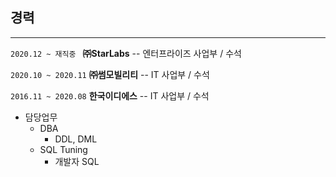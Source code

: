 ## 경력<br>
-----------
```2020.12 ~ 재직중 ```   **㈜StarLabs**   -- 엔터프라이즈 사업부 / 수석

``` 2020.10 ~ 2020.11 ``` **㈜썸모빌리티** -- IT 사업부 / 수석

``` 2016.11 ~ 2020.08 ``` **한국이디에스** -- IT 사업부 / 수석
<br>

* 담당업무
  - DBA
    + DDL, DML
  - SQL Tuning
    + 개발자 SQL
